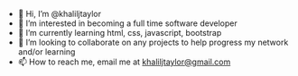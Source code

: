 - 👋 Hi, I’m @khaliljtaylor
- 👀 I’m interested in becoming a full time software developer
- 🌱 I’m currently learning html, css, javascript, bootstrap
- 💞️ I’m looking to collaborate on any projects to help progress my network and/or learning
- 📫 How to reach me, email me at khaliljtaylor@gmail.com

<!---
khaliljtaylor/khaliljtaylor is a ✨ special ✨ repository because its `README.md` (this file) appears on your GitHub profile.
You can click the Preview link to take a look at your changes.
--->
